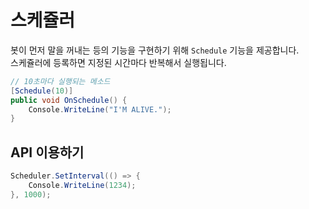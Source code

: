 스케쥴러
====

봇이 먼저 말을 꺼내는 등의 기능을 구현하기 위해 `Schedule` 기능을 제공합니다.<br>
스케쥴러에 등록하면 지정된 시간마다 반복해서 실행됩니다.

```cs
// 10초마다 실행되는 메소드
[Schedule(10)]
public void OnSchedule() {
    Console.WriteLine("I'M ALIVE.");
}
```

API 이용하기
----
```cs
Scheduler.SetInterval(() => {
    Console.WriteLine(1234);
}, 1000);
```
